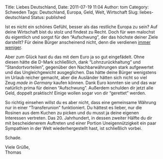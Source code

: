 Title: Liebes Deutschland,
Date: 2011-07-19 11:04
Author: tom
Category: Schweden
Tags: Deutschland, Europa, Geld, Welt, Wirtschaft
Slug: liebes-deutschland
Status: published

Ist es nicht ein schönes Gefühl, besser als das restliche Europa zu
sein? Auf deine Wirtschaft bist du stolz und findest zu Recht. Doch für
wen malochst du eigentlich und sorgst für den “Aufschwung”, der das
höchste deiner Ziele darstellt? Für deine Bürger anscheinend nicht, denn
die verdienen [immer
weniger](http://www.tagesschau.de/wirtschaft/geringverdiener100.html).

Aber zum Glück hast du das mit dem Euro ja so gut eingefädelt. Ohne
diesen hätte die D-Mark schließlich, dank “Lohnzurückhaltung” und
“Standortvorteilen”, gegenüber den Nachbarwährungen stark aufgewertet
und das Ungleichgewicht ausgeglichen. Das hätte deine Bürger wenigstens
im Urlaub reicher gemacht, aber die Ausländer hätten sich nicht so viel
Zeug *made in Germany* kaufen können. Dank Euro konnten sie und das war
natürlich prima für deinen “Aufschwung”. Außerdem schulden dir jetzt
alle Geld, doppelt praktisch! Einige wollen sogar von dir “gerettet”
werden.

So richtig einsehen willst du es aber nicht, dass eine gemeinsame
Währung nur in einer “Transferunion” funktioniert. Du hättest es lieber,
nur die Rosinen aus dem Kuchen zu picken und du musst ja deine eigenen
Interessen vertreten. Das 20. Jahrhundert, in dessen zweiter Hälfte du
dir mit bescheidenerem Auftreten und einer Portion Uneigennützigkeit ein
paar Sympathien in der Welt wiederhergestellt hast, ist schließlich
vorbei.

Schade.

Viele Grüße,  
Thomas

